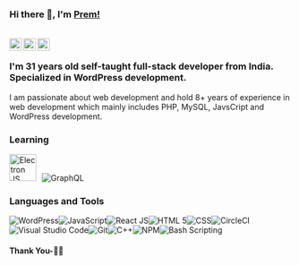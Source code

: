 ### Hi there 👋, I'm [Prem!](https://www.freewebmentor.com)

<br/>
<a href="https://twitter.com/Ankitgade1">
  <img align="left" alt="Ankit Gade| Twitter" width="22px" src="https://cdn.jsdelivr.net/npm/simple-icons@v3/icons/twitter.svg" />
</a>

<a href="https://www.linkedin.com/in/ankitgade/">
  <img align="left" alt="Linkedin" width="22px" src="https://cdn.jsdelivr.net/npm/simple-icons@v3/icons/linkedin.svg" />
</a>

<a href="https://www.instagram.com/__a__n__k__i__t__/">
  <img align="left" alt="Instagram" width="22px" src="https://cdn.jsdelivr.net/npm/simple-icons@v3/icons/instagram.svg" />
</a>
<br />

### I'm 31 years old self-taught full-stack developer from India. Specialized in WordPress development.

I am passionate about web development and hold 8+ years of experience in web development which mainly includes PHP, MySQL, JavsCript and WordPress development. 

### Learning
<img src="https://upload.wikimedia.org/wikipedia/commons/9/91/Electron_Software_Framework_Logo.svg" width="48" height="48" title="Electron JS" style="margin-right: 10px" /><img src="https://img.icons8.com/color/48/000000/graphql.png" title="GraphQL"/>


### Languages and Tools
<img src="https://img.icons8.com/color/48/000000/wordpress.png" alt="WordPress" title="WordPress"/><img src="https://img.icons8.com/color/50/000000/javascript.png" title="JavaScript"/><img src="https://img.icons8.com/plasticine/48/000000/react.png" title="React JS"/><img src="https://img.icons8.com/dusk/48/000000/html-5.png" title="HTML 5"/><img src="https://img.icons8.com/nolan/48/css-filetype.png" title="CSS"/><img src="https://img.icons8.com/color/48/000000/circleci.png" title="CircleCI"/><img src="https://img.icons8.com/fluent/48/000000/visual-studio-code-2019.png" title="Visual Studio Code"/><img src="https://img.icons8.com/fluent/48/000000/github.png" title="Git"/><img src="https://img.icons8.com/ios-filled/48/000000/c-plus-plus-logo.png" title="C++" /><img src="https://img.icons8.com/color/48/000000/npm.png" title="NPM" /><img src="https://img.icons8.com/doodle/48/000000/console--v2.png" title="Bash Scripting"/>


#### Thank You-🙏🏼
